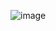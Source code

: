 ![image](https://user-images.githubusercontent.com/29656900/183031031-80480db5-e13a-44da-b3bc-369858dd9553.png)
